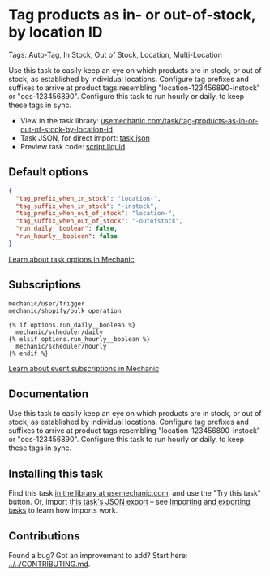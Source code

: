 # Tag products as in- or out-of-stock, by location ID

Tags: Auto-Tag, In Stock, Out of Stock, Location, Multi-Location

Use this task to easily keep an eye on which products are in stock, or out of stock, as established by individual locations. Configure tag prefixes and suffixes to arrive at product tags resembling "location-123456890-instock" or "oos-123456890". Configure this task to run hourly or daily, to keep these tags in sync.

* View in the task library: [usemechanic.com/task/tag-products-as-in-or-out-of-stock-by-location-id](https://usemechanic.com/task/tag-products-as-in-or-out-of-stock-by-location-id)
* Task JSON, for direct import: [task.json](../../tasks/tag-products-as-in-or-out-of-stock-by-location-id.json)
* Preview task code: [script.liquid](./script.liquid)

## Default options

```json
{
  "tag_prefix_when_in_stock": "location-",
  "tag_suffix_when_in_stock": "-instock",
  "tag_prefix_when_out_of_stock": "location-",
  "tag_suffix_when_out_of_stock": "-outofstock",
  "run_daily__boolean": false,
  "run_hourly__boolean": false
}
```

[Learn about task options in Mechanic](https://docs.usemechanic.com/article/471-task-options)

## Subscriptions

```liquid
mechanic/user/trigger
mechanic/shopify/bulk_operation

{% if options.run_daily__boolean %}
  mechanic/scheduler/daily
{% elsif options.run_hourly__boolean %}
  mechanic/scheduler/hourly
{% endif %}
```

[Learn about event subscriptions in Mechanic](https://docs.usemechanic.com/article/408-subscriptions)

## Documentation

Use this task to easily keep an eye on which products are in stock, or out of stock, as established by individual locations. Configure tag prefixes and suffixes to arrive at product tags resembling "location-123456890-instock" or "oos-123456890". Configure this task to run hourly or daily, to keep these tags in sync.

## Installing this task

Find this task [in the library at usemechanic.com](https://usemechanic.com/task/tag-products-as-in-or-out-of-stock-by-location-id), and use the "Try this task" button. Or, import [this task's JSON export](../../tasks/tag-products-as-in-or-out-of-stock-by-location-id.json) – see [Importing and exporting tasks](https://docs.usemechanic.com/article/505-importing-and-exporting-tasks) to learn how imports work.

## Contributions

Found a bug? Got an improvement to add? Start here: [../../CONTRIBUTING.md](../../CONTRIBUTING.md).
